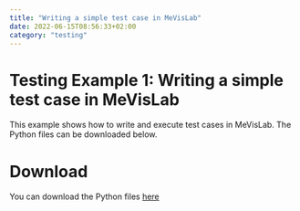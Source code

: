 ```yaml
---
title: "Writing a simple test case in MeVisLab"
date: 2022-06-15T08:56:33+02:00
category: "testing"
---
```


# Testing Example 1: Writing a simple test case in MeVisLab
This example shows how to write and execute test cases in MeVisLab. The Python files can be downloaded below.

# Download
You can download the Python files [here](/examples/testing/example1/TestCases.zip)
